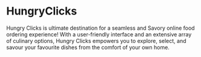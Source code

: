 # HungryClicks
Hungry Clicks is ultimate destination for a seamless and Savory online food ordering  experience! With a user-friendly interface and  an extensive array of culinary options, Hungry Clicks empowers you to explore, select, and savour  your favourite dishes from the comfort of your own home.
